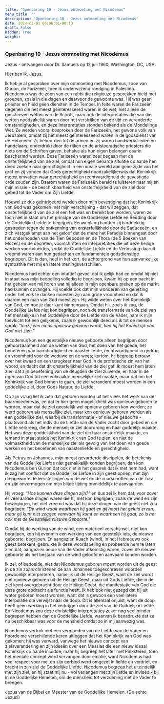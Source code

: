 ```yaml
---
title: "Openbaring 10 - Jezus ontmoeting met Nicodemus"
menu_title: ""
description: "Openbaring 10 - Jezus ontmoeting met Nicodemus"
date: 2024-02-01 06:00:01+00:10
draft: False
hidden: True
weight:
---
```

### Openbaring 10 - Jezus ontmoeting met Nicodemus

Jezus - ontvangen door Dr. Samuels op 12 juli 1960, Washington, DC, USA.

Hier ben ik, Jezus.

Ik heb je al gesproken over mijn ontmoeting met Nicodemus, zoon van Gurion, de Farizeeër, toen ik onderwijzend rondging in Palestina. Nicodemus was de zoon van een rabbi die religieuze gesprekken hield met groepen, zoals in die dagen en daarvoor de gewoonte was. Hij was geen priester en hield geen diensten in de Tempel. In feite waren de Farizeeën degenen die het meest geïnteresseerd waren in de wet, niet alleen de geschreven wetten van de Schrift, maar ook de interpretaties die van die wetten noodzakelijk waren door het verstrijken van de tijd en veranderde omstandigheden, en deze interpretaties stonden bekend als de Mondelinge Wet. Ze werden vooral besproken door de Farizeeën, het gewone volk van Jeruzalem, omdat zij het meest geïnteresseerd waren in de godsdienst van de Hebreeën. Zij behoorden tot de armen en zij waren handwerkslieden en handelaars, onderdrukt door de rijken en de aristocratische priesters die niets om de Schriften gaven, behalve als hun eigen belangen daarin beschermd werden. Deze Farizeeën waren zeer begaan met de onsterfelijkheid van de ziel, omdat hun eigen benarde situatie op aarde hen deed zoeken naar gerechtigheid in een ideale wereld aan gene zijde van het graf en zij vonden dat Gods gerechtigheid noodzakelijkerwijs dat Koninkrijk moest omvatten waar gerechtigheid en rechtvaardigheid de gevestigde orde zouden zijn. Daarom waren de Farizeeën bereid te luisteren naar mij en mijn missie - de beschikbaarheid van onsterfelijkheid van de ziel door gebed tot de Vader om Zijn Liefde.

Hoewel ze dus geïntrigeerd werden door mijn bevestiging dat het Koninkrijk van God was gekomen met mijn verschijning - dat wil zeggen, dat onsterfelijkheid van de ziel een feit was en bereikt kon worden, waren ze toch niet in staat om het principe van de Goddelijke Liefde en Redding door de Goddelijke Liefde te begrijpen. Eeuwenlang hadden zij hardnekkig gestreden tegen de ontkenning van onsterfelijkheid door de Saduceeën, en zich vastgeklampt aan het geloof dat de mens het Paradijs binnengaat door het onderhouden van de Tien Geboden en de Thora (de 5 Boeken van Mozes) en de decreten, voorschriften en interpretaties die uit deze heilige werken voortvloeiden, zodat de Goddelijke Liefde en de Verlossing daaruit vreemd waren aan hun gedachten en fundamentele godsdienstige begrippen. Dit is dan, heel in het kort, de achtergrond van hun aanvankelijke sympathie met mij en latere meningsverschillen.

Nicodemus had echter een intuïtief gevoel dat ik gelijk had en omdat hij niet in staat was mijn bedoeling volledig te begrijpen, kwam hij op een nacht in het geheim van mij horen wat hij alleen in mijn openbare preken op de markt had kunnen opvangen. Hij voelde ook dat mijn wonderen van genezing onder het volk te danken moesten zijn aan grote vroomheid en dat ik daarom een man van God moest zijn. Hij wilde weten over het Koninkrijk van God, en hoe je daar kunt binnengaan. Omdat hij, zoals ik zag, de Goddelijke Liefde niet kon begrijpen, noch de transformatie van de ziel van het menselijke in het Goddelijke door de Liefde van de Vader, nam ik mijn toevlucht tot een gelijkenis, zoals ik gewoonlijk deed als ik tot de mensen sprak: *"tenzij een mens opnieuw geboren wordt, kan hij het Koninkrijk van God niet zien."*

Nicodemus kon een geestelijke nieuwe geboorte alleen begrijpen door gehoorzaamheid aan de wetten van God, het doen van het goede, het beoefenen van barmhartigheid en naastenliefde, rechtvaardigheid in gedrag en vroomheid voor de weduwe en de wees; kortom, hij begreep berouw over het kwaad en een terugkeer naar God in de profetische zin van het woord, en dacht dat dit onsterfelijkheid van de ziel gaf. Ik moest hem laten zien dat zijn beoefening van de deugden de ziel zuiverde, en haar in de ogen van God tot een volmaakte menselijke ziel maakte, maar dat om het Koninkrijk van God binnen te gaan, de ziel veranderd moest worden in een goddelijke ziel, door Gods Natuur, de Liefde.

Op zijn vraag liet ik zien dat geboren worden uit het vlees het werk van de baarmoeder was, en dat er hier geen mogelijkheid was opnieuw geboren te worden, maar dat de ziel geestelijk wel opnieuw geboren kon worden; ze werd geboren als menselijke ziel, maar kon opnieuw geboren worden als een goddelijke ziel, waarbij de transformatie - of nieuwe geboorte - plaatsvond als het individu de Liefde van de Vader zocht door gebed en die Liefde verkreeg, die de menselijke ziel doordrong en haar goddelijk maakte. Het was deze goddelijkheid van de ziel die haar onsterfelijk maakte, en iemand in staat stelde het Koninkrijk van God te zien, en niet de volmaaktheid van de menselijke ziel als gevolg van het doen van goede werken en het beoefenen van naastenliefde en gerechtigheid.

Als Petrus en Johannes, mijn meest gevorderde discipelen, de betekenis van de Goddelijke Liefde niet gemakkelijk konden begrijpen, dan kon Nicodemus ben Gurion dat ook niet in het gesprek dat ik met hem had, want ik zag het conflict dat de Goddelijke Liefde in zijn geest opriep, met zijn diepgewortelde leerstellingen van de wet en de voorschriften van de Tora, en zijn onvermogen om mijn blijde tijding onmiddellijk te aanvaarden.

Hij vroeg: *"Hoe kunnen deze dingen zijn?"* en dus zei ik hem dat, voor zover er veel aardse dingen waren die hij niet kon begrijpen, zoals de wind en zijn bewegingen, het niet vreemd was dat hij deze dingen van de geest niet zou begrijpen: *"De wind waait waarheen hij gaat en gij hoort het geluid ervan, maar gij kunt niet zeggen vanwaar hij komt en waarheen hij gaat; zo is het ook met de Geestelijke Nieuwe Geboorte."*

Omdat hij de werking van de wind, een materieel verschijnsel, niet kon begrijpen, kon hij evenmin een werking van een geestelijk iets, de nieuwe geboorte, begrijpen. En aangezien Ruach (wind), in het Hebreeuws ook geest betekent, gebruikte ik deze woordspeling en probeerde hem te laten zien dat, aangezien beide van de Vader afkomstig waren, zowel de nieuwe geboorte als het bestaan van de wind geloofd en aanvaard konden worden.

Ik zei, of bedoelde, niet dat Nicodemus geboren moest worden uit de geest in de zin zoals christenen de aan Johannes toegeschreven woorden gewoonlijk interpreteren, namelijk uit de Heilige Geest, want de ziel wordt niet opnieuw geboren uit de Heilige Geest, maar uit Gods Liefde, die in de ziel komt overgebracht door de Heilige Geest, die manifestatie van God die deze grote opdracht als functie heeft. Ik heb ook niet gezegd dat hij uit water geboren moest worden, want dat is gewoon een veel latere interpolatie die verwijst naar de doop. Dit is allemaal onjuist, want de doop heeft geen werking in het verkrijgen door de ziel van de Goddelijke Liefde. En Nicodemus zou deze christelijke interpretaties zeker nog veel minder begrepen hebben dan de Goddelijke Liefde, waarvan ik benadrukte dat ze nu beschikbaar was voor de mensheid omdat ze in mij aanwezig was.

Nicodemus vertrok met een vermoeden van de Liefde van de Vader en hoorde me verschillende keren uitleggen dat het Koninkrijk van God was gekomen; hij was verward, vanwege het nieuwe concept van zielsverandering en zijn ideeën over een Messias die een nieuw ideaal Koninkrijk op aarde inluidde, maar hij begreep het later met Pinksteren, toen het mentale concept werd vervangen door emotie, want Nicodemus had veel respect voor me, en zijn eerbied werd omgezet in liefde en verdriet, en bracht in zijn ziel de Goddelijke Liefde. Nicodemus begreep het uiteindelijk met zijn ziel, en hij staat mij nu - vol verlangen met zijn liefde en invloed - bij in de Goddelijke Hemelen, om de mensheid tot verzoening met de Vader te brengen.

Jezus van de Bijbel en Meester van de Goddelijke Hemelen.
(De echte Jezus!)
